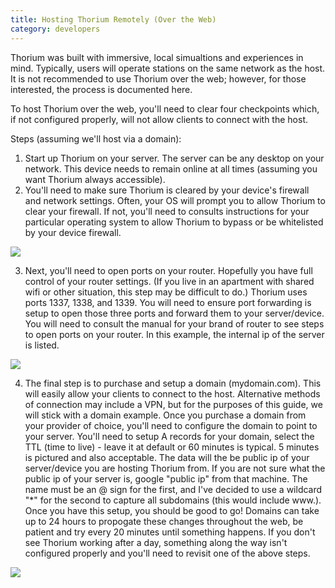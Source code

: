 ```yaml
---
title: Hosting Thorium Remotely (Over the Web)
category: developers
---
```

Thorium was built with immersive, local simualtions and experiences in mind. Typically, users will operate stations on the same network as the host. It is not recommended to use Thorium over the web; however, for those interested, the process is documented here.

To host Thorium over the web, you'll need to clear four checkpoints which, if not configured properly, will not allow clients to connect with the host.

Steps (assuming we'll host via a domain):

1. Start up Thorium on your server. The server can be any desktop on your network. This device needs to remain online at all times (assuming you want Thorium always accessible).
2. You'll need to make sure Thorium is cleared by your device's firewall and network settings. Often, your OS will prompt you to allow Thorium to clear your firewall. If not, you'll need to consults instructions for your particular operating system to allow Thorium to bypass or be whitelisted by your device firewall.

![](/img/screen-shot-2019-03-29-at-11.48.23-pm.png)

3. Next, you'll need to open ports on your router. Hopefully you have full control of your router settings. (If you live in an apartment with shared wifi or other situation, this step may be difficult to do.) Thorium uses ports 1337, 1338, and 1339. You will need to ensure port forwarding is setup to open those three ports and forward them to your server/device. You will need to consult the manual for your brand of router to see steps to open ports on your router. In this example, the internal ip of the server is listed.

![](/img/screen-shot-2019-03-30-at-12.07.30-am.png)

4. The final step is to purchase and setup a domain (mydomain.com). This will easily allow your clients to connect to the host. Alternative methods of connection may include a VPN, but for the purposes of this guide, we will stick with a domain example. Once you purchase a domain from your provider of choice, you'll need to configure the domain to point to your server. You'll need to setup A records for your domain, select the TTL (time to live) - leave it at default or 60 minutes is typical. 5 minutes is pictured and also acceptable. The data will the be public ip of your server/device you are hosting Thorium from. If you are not sure what the public ip of your server is, google "public ip" from that machine. The name must be an @ sign for the first, and I've decided to use a wildcard "*" for the second to capture all subdomains (this would include www.). Once you have this setup, you should be good to go! Domains can take up to 24 hours to propogate these changes throughout the web, be patient and try every 20 minutes until something happens. If you don't see Thorium working after a day, something along the way isn't configured properly and you'll need to revisit one of the above steps.

![](/img/screen-shot-2019-03-30-at-12.03.53-am.png)
